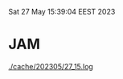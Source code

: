 Sat 27 May 15:39:04 EEST 2023
# JAM
<a href='./cache/202305/27_15.log'>./cache/202305/27_15.log</a>
